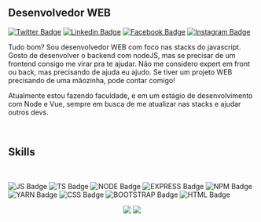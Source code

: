 ## Desenvolvedor WEB

[![Twitter Badge](https://img.shields.io/badge/-twitter-%231DA1F2?style=for-the-badge&logo=twitter&logoColor=white)](https://twitter.com/kauanphbbb)
[![Linkedin Badge](https://img.shields.io/badge/-linkedin-%230077B5?style=for-the-badge&logo=linkedin&logoColor=white)](https://www.linkedin.com/in/kauanportela/)
[![Facebook Badge](https://img.shields.io/badge/-Facebook-%231877F2?style=for-the-badge&logo=facebook&logoColor=white)](https://www.facebook.com/kauanphbbb/)
[![Instagram Badge](https://img.shields.io/badge/Instagram-E4405F?style=for-the-badge&logo=instagram&logoColor=white)](https://www.instagram.com/kauanphbbb/)

<p>Tudo bom? Sou desenvolvedor WEB com foco nas stacks do javascript. Gosto de desenvolver o backend com nodeJS, mas se precisar de um frontend consigo me virar pra te ajudar. Não me considero expert em front ou back, mas precisando de ajuda eu ajudo. Se tiver um projeto WEB precisando de uma mãozinha, pode contar comigo!</p>
<p>Atualmente estou fazendo faculdade, e em um estágio de desenvolvimento com Node e Vue, sempre em busca de me atualizar nas stacks e ajudar outros devs.<p/>

<br/>

## Skills

<br/>

![JS Badge](https://img.shields.io/badge/JavaScript-F7DF1E?style=for-the-badge&logo=javascript&logoColor=black)
![TS Badge](https://img.shields.io/badge/TypeScript-007ACC?style=for-the-badge&logo=typescript&logoColor=white)
![NODE Badge](https://img.shields.io/badge/Node.js-43853D?style=for-the-badge&logo=node.js&logoColor=white)
![EXPRESS Badge](https://img.shields.io/badge/Express.js-000000?style=for-the-badge&logo=express&logoColor=white)
![NPM Badge](https://img.shields.io/badge/npm-CB3837?style=for-the-badge&logo=npm&logoColor=white)
![YARN Badge](https://img.shields.io/badge/Yarn-2C8EBB?style=for-the-badge&logo=yarn&logoColor=white)
![CSS Badge](https://img.shields.io/badge/CSS3-1572B6?style=for-the-badge&logo=css3&logoColor=white)
![BOOTSTRAP Badge](https://img.shields.io/badge/Bootstrap-563D7C?style=for-the-badge&logo=bootstrap&logoColor=white)
![HTML Badge](https://img.shields.io/badge/HTML5-E34F26?style=for-the-badge&logo=html5&logoColor=white)


<p align = "center">
  <img src = "https://github-readme-stats.vercel.app/api?username=kauanphbbb&show_icons=true&theme=dracula">
  <img src = "https://github-readme-stats.vercel.app/api/top-langs/?username=kauanphbbb&layout=compact&theme=dracula">
</p>
